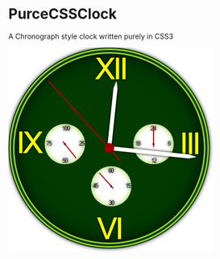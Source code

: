 # PurceCSSClock
A Chronograph style clock written purely in CSS3

![preview](https://raw.githubusercontent.com/anubhavgupta/PurceCSSClock/master/preview.png?raw=true "preview image")
